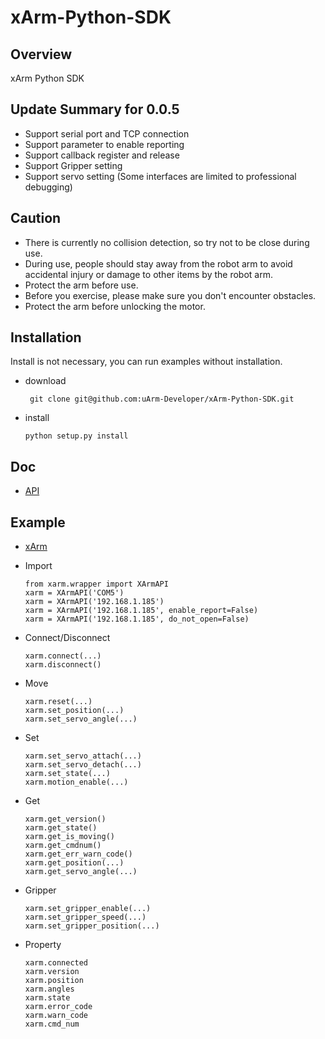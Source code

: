 # xArm-Python-SDK
 
## Overview
xArm Python SDK

## Update Summary for 0.0.5
- Support serial port and TCP connection
- Support parameter to enable reporting
- Support callback register and release
- Support Gripper setting
- Support servo setting (Some interfaces are limited to professional debugging)

## Caution
- There is currently no collision detection, so try not to be close during use.
- During use, people should stay away from the robot arm to avoid accidental injury or damage to other items by the robot arm.
- Protect the arm before use.
- Before you exercise, please make sure you don't encounter obstacles.
- Protect the arm before unlocking the motor.

## Installation
Install is not necessary, you can run examples without installation.
- download
  
  ``` git clone git@github.com:uArm-Developer/xArm-Python-SDK.git```
- install

  ``` python setup.py install ```

## Doc
- [API](doc/api/xarm_api.md)

## Example
- [xArm](example/wrapper/)

- Import 
  ```
  from xarm.wrapper import XArmAPI
  xarm = XArmAPI('COM5')
  xarm = XArmAPI('192.168.1.185')
  xarm = XArmAPI('192.168.1.185', enable_report=False)
  xarm = XArmAPI('192.168.1.185', do_not_open=False)
  ```
- Connect/Disconnect
  ```
  xarm.connect(...)
  xarm.disconnect()
  ```
- Move
  ```
  xarm.reset(...)
  xarm.set_position(...)
  xarm.set_servo_angle(...)
- Set
  ```
  xarm.set_servo_attach(...)
  xarm.set_servo_detach(...)
  xarm.set_state(...)
  xarm.motion_enable(...)
  ```
- Get
  ```
  xarm.get_version()
  xarm.get_state()
  xarm.get_is_moving()
  xarm.get_cmdnum()
  xarm.get_err_warn_code()
  xarm.get_position(...)
  xarm.get_servo_angle(...)
  ```
- Gripper
  ```
  xarm.set_gripper_enable(...)
  xarm.set_gripper_speed(...)
  xarm.set_gripper_position(...)
  ```
- Property
  ```
  xarm.connected
  xarm.version
  xarm.position
  xarm.angles
  xarm.state
  xarm.error_code
  xarm.warn_code
  xarm.cmd_num
  ```

